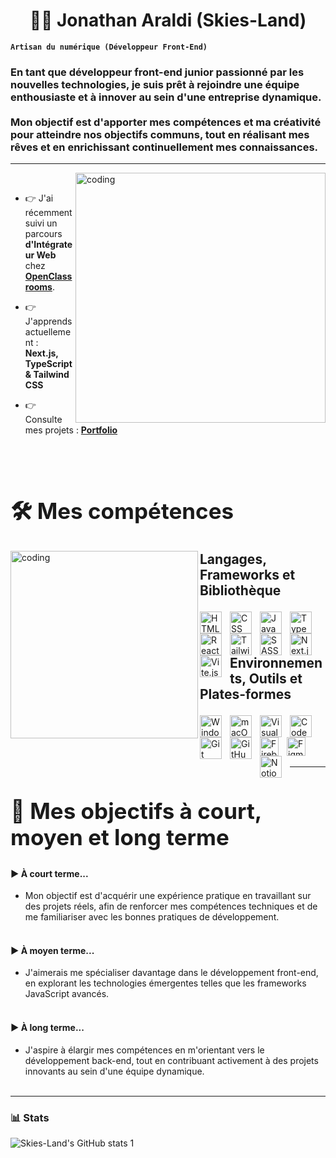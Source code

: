 <h1 align="center">👨‍💻 Jonathan Araldi (Skies-Land)</h1>

**`Artisan du numérique (Développeur Front-End)`**

<h3 align="left">En tant que développeur front-end junior passionné par les nouvelles technologies, je suis prêt à rejoindre une équipe enthousiaste et à innover au sein d'une entreprise dynamique. <br><br> Mon objectif est d'apporter mes compétences et ma créativité pour atteindre nos objectifs communs, tout en réalisant mes rêves et en enrichissant continuellement mes connaissances.</h3>


---


<img align="right" alt="coding" width="400" src="https://media.licdn.com/dms/image/D4D12AQH2zQ0dNvmntQ/article-cover_image-shrink_600_2000/0/1715952999841?e=2147483647&v=beta&t=EIUn3hmiPunoE0cjr0uMZoKR89ir4UN8cJ3hlZrm_x8" />

<br>


- 👉 J'ai récemment suivi un parcours **d'Intégrateur Web** chez **[OpenClassrooms](https://openclassrooms.com/fr/)**. 

- 👉 J'apprends actuellement : **Next.js, TypeScript & Tailwind CSS**

- 👉 Consulte mes projets : **[Portfolio](https://portfolio-jonathan-araldi.netlify.app/)**


<br><br>


<h2 style="font-size: 2.5em; font-weight: bold;">🛠️ Mes compétences</h2>

<img align="left" alt="coding" width="300" src="https://cdn.dribbble.com/users/320114/screenshots/2575134/code_dribbble.gif" />

<h3 style="font-size: 1.5em;">Langages, Frameworks et Bibliothèque</h3>
<p>
  <img align="left" alt="HTML" width="35px" heigh="35px" style="padding-right:10px;" src="https://cdn.worldvectorlogo.com/logos/html-1.svg" />
  <img align="left" alt="CSS" width="35px" heigh="35px" style="padding-right:10px;" src="https://cdn.worldvectorlogo.com/logos/css-3.svg" />
  <img align="left" alt="JavaScript" width="35px" heigh="35px" style="padding-right:10px;" src="https://cdn.worldvectorlogo.com/logos/logo-javascript.svg" />
  <img align="left" alt="TypeScript" width="35px" heigh="35px" style="padding-right:10px;" src="https://cdn.worldvectorlogo.com/logos/typescript.svg" />
  <img align="left" alt="React" width="35px" heigh="35px" style="padding-right:10px;" src="https://cdn.worldvectorlogo.com/logos/react-2.svg" />
  <img align="left" alt="Tailwind CSS" width="35px" heigh="35px" style="padding-right:10px;" src="https://cdn.worldvectorlogo.com/logos/tailwind-css-2.svg" />
  <img align="left" alt="SASS" width="35px" heigh="35px" style="padding-right:10px;" src="https://cdn.worldvectorlogo.com/logos/sass-1.svg" />
  <img align="left" alt="Next.js" width="35px" heigh="35px" style="padding-right:10px;" src="https://cdn.worldvectorlogo.com/logos/next-js.svg" />
  <img align="left" alt="Vite.js" width="35px" heigh="35px" style="padding-right:10px;" src="https://cdn.worldvectorlogo.com/logos/vitejs.svg" />
</p>
<br><br>
<h3 style="font-size: 1.5em;">Environnements, Outils et Plates-formes</h3>
<p>
  <img align="left" alt="Windows" width="35px" heigh="35px" style="padding-right:10px;" src="https://cdn.worldvectorlogo.com/logos/microsoft-windows-22.svg" />
  <img align="left" alt="macOS" width="35px" heigh="35px" style="padding-right:10px;" src="https://cdn.worldvectorlogo.com/logos/apple-14.svg" />
  <img align="left" alt="Visual Studio Code" width="35px" heigh="35px" style="padding-right:10px;" src="https://cdn.worldvectorlogo.com/logos/visual-studio-code-1.svg" />
  <img align="left" alt="CodePen" width="35px" heigh="35px" style="padding-right:10px;" src="https://cdn.worldvectorlogo.com/logos/codepen-icon.svg" />
  <img align="left" alt="Git" width="35px" heigh="35px" style="padding-right:10px;" src="https://cdn.worldvectorlogo.com/logos/git-icon.svg" />
  <img align="left" alt="GitHub" width="35px" heigh="35px" style="padding-right:10px;" src="https://cdn.worldvectorlogo.com/logos/github-icon-1.svg" />
  <img align="left" alt="Firebase" width="30px" heigh="30px" style="padding-right:10px;" src="https://cdn.worldvectorlogo.com/logos/firebase-2.svg" />
  <img align="left" alt="Figma" width="30px" heigh="30px" style="padding-right:10px;" src="https://cdn.worldvectorlogo.com/logos/figma-icon.svg" />
  <img align="left" alt="Notion" width="35px" heigh="35px" style="padding-right:10px;" src="https://cdn.worldvectorlogo.com/logos/notion-2.svg" />
</p>
<br> <br><br> <br>

---

<h2 align="left" style="font-size: 2.5em; font-weight: bold;">🚀 Mes objectifs à court, moyen et long terme</h2>

<h4>▶️ À court terme...</h4>
  <ul>
    <li>Mon objectif est d'acquérir une expérience pratique en travaillant sur des projets réels, afin de renforcer mes compétences techniques et de me familiariser avec les bonnes pratiques de développement.</li>
    <br>
  </ul>

<h4>▶️ À moyen terme...</h4>
  <ul>
    <li>J'aimerais me spécialiser davantage dans le développement front-end, en explorant les technologies émergentes telles que les frameworks JavaScript avancés.</li>
    <br>
  </ul>

<h4>▶️ À long terme...</h4>
  <ul>
    <li>J'aspire à élargir mes compétences en m'orientant vers le développement back-end, tout en contribuant activement à des projets innovants au sein d'une équipe dynamique.</li>
    <br>
  </ul>

---

### 📊 Stats

![Skies-Land's GitHub stats 1](https://github-readme-stats.vercel.app/api?username=skies-land&show_icons=true&theme=gruvbox)

